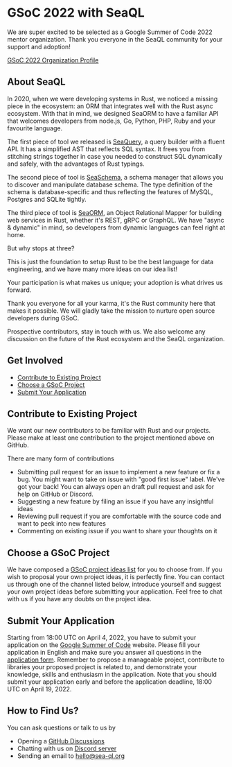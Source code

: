 # GSoC 2022 with SeaQL

We are super excited to be selected as a Google Summer of Code 2022 mentor organization. Thank you everyone in the SeaQL community for your support and adoption!

[GSoC 2022 Organization Profile](https://summerofcode.withgoogle.com/programs/2022/organizations/seaql)

## About SeaQL

In 2020, when we were developing systems in Rust, we noticed a missing piece in the ecosystem: an ORM that integrates well with the Rust async ecosystem. With that in mind, we designed SeaORM to have a familiar API that welcomes developers from node.js, Go, Python, PHP, Ruby and your favourite language.

The first piece of tool we released is [SeaQuery](https://github.com/SeaQL/sea-query), a query builder with a fluent API. It has a simplified AST that reflects SQL syntax. It frees you from stitching strings together in case you needed to construct SQL dynamically and safely, with the advantages of Rust typings.

The second piece of tool is [SeaSchema](https://github.com/SeaQL/sea-schema), a schema manager that allows you to discover and manipulate database schema. The type definition of the schema is database-specific and thus reflecting the features of MySQL, Postgres and SQLite tightly.

The third piece of tool is [SeaORM](https://github.com/SeaQL/sea-orm), an Object Relational Mapper for building web services in Rust, whether it's REST, gRPC or GraphQL. We have "async & dynamic" in mind, so developers from dynamic languages can feel right at home.

But why stops at three?

This is just the foundation to setup Rust to be the best language for data engineering, and we have many more ideas on our idea list!

Your participation is what makes us unique; your adoption is what drives us forward.

Thank you everyone for all your karma, it's the Rust community here that makes it possible. We will gladly take the mission to nurture open source developers during GSoC.

Prospective contributors, stay in touch with us. We also welcome any discussion on the future of the Rust ecosystem and the SeaQL organization.

## Get Involved

- [Contribute to Existing Project](#contribute-to-existing-project)
- [Choose a GSoC Project](#choose-a-gsoc-project)
- [Submit Your Application](#submit-your-application)

## Contribute to Existing Project

We want our new contributors to be familiar with Rust and our projects. Please make at least one contribution to the project mentioned above on GitHub.

There are many form of contributions
- Submitting pull request for an issue to implement a new feature or fix a bug. You might want to take on issue with "good first issue" label. We've got your back! You can always open an draft pull request and ask for help on GitHub or Discord.
- Suggesting a new feature by filing an issue if you have any insightful ideas
- Reviewing pull request if you are comfortable with the source code and want to peek into new features
- Commenting on existing issue if you want to share your thoughts on it

## Choose a GSoC Project

We have composed a [GSoC project ideas list](README.md) for you to choose from. If you wish to proposal your own project ideas, it is perfectly fine. You can contact us through one of the channel listed below, introduce yourself and suggest your own project ideas before submitting your application. Feel free to chat with us if you have any doubts on the project idea.

## Submit Your Application

Starting from 18:00 UTC on April 4, 2022, you have to submit your application on the [Google Summer of Code](https://summerofcode.withgoogle.com) website. Please fill your application in English and make sure you answer all questions in the [application form](APPLICATION.md). Remember to propose a manageable project, contribute to libraries your proposed project is related to, and demonstrate your knowledge, skills and enthusiasm in the application. Note that you should submit your application early and before the application deadline, 18:00 UTC on April 19, 2022.

## How to Find Us?

You can ask questions or talk to us by
- Opening a [GitHub Discussions](https://github.com/SeaQL/summer-of-code/discussions)
- Chatting with us on [Discord server](https://discord.com/invite/uCPdDXzbdv)
- Sending an email to [hello@sea-ql.org](mailto:hello@sea-ql.org)
